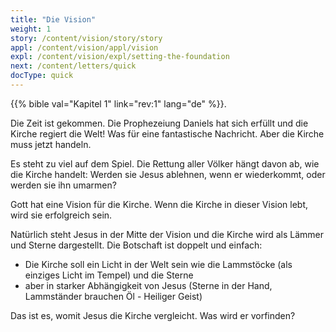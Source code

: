 ```yaml
---
title: "Die Vision"
weight: 1
story: /content/vision/story/story
appl: /content/vision/appl/vision
expl: /content/vision/expl/setting-the-foundation
next: /content/letters/quick
docType: quick
---
```



{{% bible val="Kapitel 1" link="rev:1" lang="de" %}}.

Die Zeit ist gekommen. Die Prophezeiung Daniels hat sich erfüllt und die Kirche regiert die Welt! Was für eine fantastische Nachricht. Aber die Kirche muss jetzt handeln.

Es steht zu viel auf dem Spiel. Die Rettung aller Völker hängt davon ab, wie die Kirche handelt: Werden sie Jesus ablehnen, wenn er wiederkommt, oder werden sie ihn umarmen?

Gott hat eine Vision für die Kirche. Wenn die Kirche in dieser Vision lebt, wird sie erfolgreich sein.

Natürlich steht Jesus in der Mitte der Vision und die Kirche wird als Lämmer und Sterne dargestellt. Die Botschaft ist doppelt und einfach:
- Die Kirche soll ein Licht in der Welt sein wie die Lammstöcke (als einziges Licht im Tempel) und die Sterne
- aber in starker Abhängigkeit von Jesus (Sterne in der Hand, Lammständer brauchen Öl - Heiliger Geist)

Das ist es, womit Jesus die Kirche vergleicht. Was wird er vorfinden?